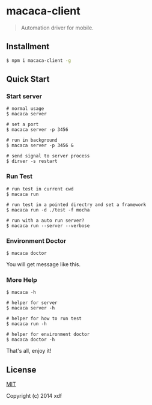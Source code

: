 # macaca-client

> Automation driver for mobile.

## Installment

```bash
$ npm i macaca-client -g
```

## Quick Start

### Start server

```shell
# normal usage
$ macaca server

# set a port
$ macaca server -p 3456

# run in background
$ macaca server -p 3456 &

# send signal to server process
$ dirver -s restart
```

### Run Test

```shell
# run test in current cwd
$ macaca run

# run test in a pointed directry and set a framework
$ macaca run -d ./test -f mocha

# run with a auto run server?
$ macaca run --server --verbose
```
### Environment Doctor

```shell
$ macaca doctor
```
You will get message like this.

### More Help

```shell
$ macaca -h

# helper for server
$ macaca server -h

# helper for how to run test
$ macaca run -h

# helper for environment doctor
$ macaca doctor -h
```
That's all, enjoy it!

## License

[MIT](LICENSE)

Copyright (c) 2014 xdf
